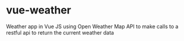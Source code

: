# vue-weather
Weather app in Vue JS using Open Weather Map API to make calls to a restful api to return the current weather data
